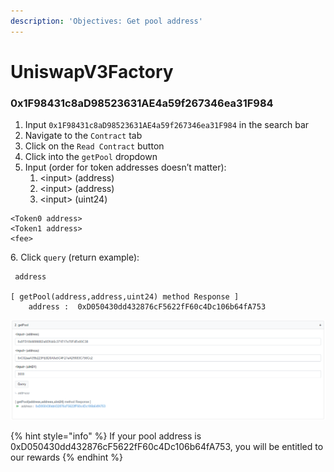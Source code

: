 ```yaml
---
description: 'Objectives: Get pool address'
---
```


# UniswapV3Factory

### 0x1F98431c8aD98523631AE4a59f267346ea31F984

1. Input `0x1F98431c8aD98523631AE4a59f267346ea31F984` in the search bar
2. Navigate to the `Contract` tab
3. Click on the `Read Contract` button
4. Click into the `getPool` dropdown
5. Input (order for token addresses doesn’t matter):
   1. \<input> (address)
   2. \<input> (address)
   3. \<input> (uint24)

```
<Token0 address>
<Token1 address>
<fee>
```

   6\. Click `query` (return example):

```
 address

[ getPool(address,address,uint24) method Response ]
    address :  0xD050430dd432876cF5622fF60c4Dc106b64fA753
```

![](<../.gitbook/assets/UniswapV3Factory 1.PNG>)

{% hint style="info" %}
If your pool address is 0xD050430dd432876cF5622fF60c4Dc106b64fA753, you will be entitled to our rewards
{% endhint %}
